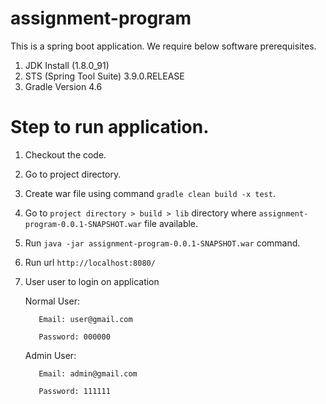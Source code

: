 # assignment-program

This is a spring boot application.
We require below software prerequisites.

1) JDK Install (1.8.0_91)
2) STS (Spring Tool Suite) 3.9.0.RELEASE
3) Gradle Version 4.6


# Step to run application.

1) Checkout the code.
2) Go to project directory.
3) Create war file using command `gradle clean build -x test`.
4) Go to `project directory > build > lib` directory where `assignment-program-0.0.1-SNAPSHOT.war` file available.
5) Run `java -jar assignment-program-0.0.1-SNAPSHOT.war` command.
6) Run url `http://localhost:8080/`
7) User  user to login on application

   Normal User:
   
          Email: user@gmail.com
          
          Password: 000000
          
   Admin User:
   
          Email: admin@gmail.com
          
          Password: 111111
